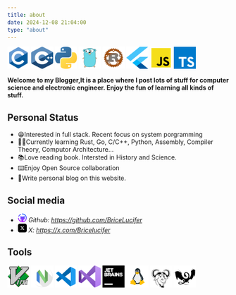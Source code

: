```yaml
---
title: about
date: 2024-12-08 21:04:00
type: "about"
---
```



<img src="../images/c-original.svg" width="50" height="50">
<img src="../images/c-plusplus.svg" width="50" height="50">
<img src="../images/python.svg" width="50" height="50">
<img src="../images/go.svg" width="50" height="50">
<img src="../images/rust.svg" width="50" height="50">
<img src="../images/flutter.svg" width="50" height="50">
<img src="../images/js.svg" width="50" height="50">
<img src="../images/typescript-icon.svg" width="50" height="50">

**Welcome to my Blogger,It is a place where I post lots of stuff for computer science and electronic engineer. Enjoy the fun of learning all kinds of stuff.**

## Personal Status
- 😁Interested in full stack. Recent focus on system porgramming
- 🧑‍💻Currently learning Rust, Go, C/C++, Python, Assembly, Compiler Theory, Computor Architecture...
- 📚Love reading book. Intersted in History and Science.
- ⌨️Enjoy Open Source collaboration
- 🔗Write personal blog on this website.

## Social media
- <img src="../images/github-desktop.svg" width="20" height="20"> *Github: https://github.com/BriceLucifer*
- <img src="../images/x-icon.svg" width="20" height="20"> *X: https://x.com/Bricelucifer*

## Tools
<img src="../images/vim-original.svg" width="50" height="50"/>
<img src="../images/apps-neovim.svg" width="50" height="50"/> 
<img src="../images/file-type-vscode.svg" width="50" height="50"> 
<img src="../images/visual-studio.svg" width="50" height="50"> 
<img src="../images/jetbrains.svg" width="50" height="50"> 
<img src="../images/linux.svg" width="50" height="50"> 
<img src="../images/gnu.svg"  width="50" height="50"> 
<img src="../images/llvm.svg" width="50" height="50">

